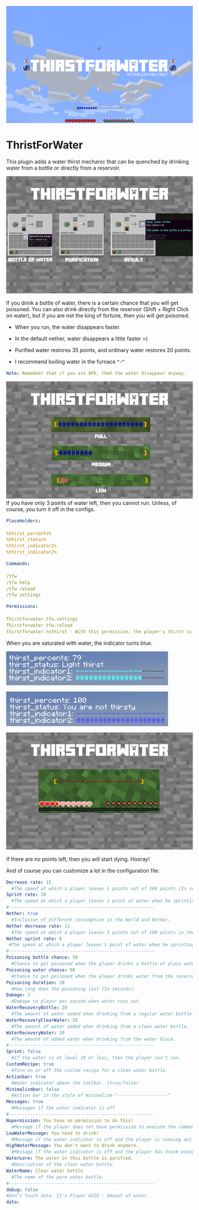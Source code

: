 [![logo](/images/11.png)](https://www.spigotmc.org/resources/thirstforwater.84634/)
# ThristForWater
This plugin adds a water thirst mechanic that can be quenched by drinking water from a bottle or directly from a reservoir.

![craft](/images/222.png)

If you drink a bottle of water, there is a certain chance that you will get poisoned. You can also drink directly from the reservoir (Shift + Right Click on water), but if you are not the king of fortune, then you will get poisoned.

- When you run, the water disappears faster.

- In the default nether, water disappears a little faster =)

- Purified water restores 35 points, and ordinary water restores 20 points.

- I recommend boiling water in the furnace ^-^

```yml
Note: Remember that if you are AFK, then the water disappear anyway.
```
![bar](/images/333.png)
If you have only 3 points of water left, then you cannot run. Unless, of course, you turn it off in the configs.

```yml
PlaceHolders:

%thirst_percents%
%thirst_status%
%thirst_indicator1%
%thirst_indicator2%
```
```yml
Commands:

/tfw
/tfw help
/tfw reload
/tfw settings
```
```yml
Permissions:

Thirstforwater.tfw.settings
Thirstforwater.tfw.reload
thirstforwater.nothirst - With this permission, the player's thirst is not reduced.
```
When you are saturated with water, the indicator turns blue.

![placeholders](/images/5.png)

![placeholders](/images/6.png)

![zero](/images/444.png)

If there are no points left, then you will start dying. Hooray!

And of course you can customize a lot in the configuration file.

```yml
Decrease rate: 15
  #The speed at which a player leaves 1 points out of 100 points (In seconds).
Sprint rate: 10
  #The speed at which a player leaves 1 point of water when he sprinting (In seconds).
#-------------------------------------------------------
Nether: true
  #Inclusion of different consumption in the World and Nether.
Nether decrease rate: 11
  #The speed at which a player leaves 1 points out of 100 points in the Nether (In seconds).
Nether sprint rate: 6
 #The speed at which a player leaves 1 point of water when he sprinting in the Nether (In seconds).
#-------------------------------------------------------
Poisoning bottle chance: 50
  #Chance to get poisoned when the player drinks a bottle of plain water.
Poisoning water chance: 90
  #Chance to get poisoned when the player drinks water from the reservoir.
Poisoning duration: 20
  #How long does the poisoning last (In seconds).
Damage: 3
  #Damage to player per second when water runs out.
WaterRecoveryBottle: 20
  #The amount of water added when drinking from a regular water bottle.
WaterRecoveryClearWater: 35
  #The amount of water added when drinking from a clean water bottle.
WaterRecoveryWater: 20
  #The amount of added water when drinking from the water block.
#-------------------------------------------------------
Sprint: false
  #If the water is at level 19 or less, then the player can't run.
CustomRecipe: true
  #Turn on or off the custom recipe for a clean water bottle.
Actionbar: true
  #Water indicator above the toolbar. (true/false)
Minimalismbar: false
  #Action bar in the style of minimalism "-------------------"
Messages: true
  #Messages if the water indicator is off
#-------------------------------------------------------
Nopermission: You have no permission to do this!
  #Message if the player does not have permission to execute the command
LowWaterMessage: You need to drink!
  #Message if the water indicator is off and the player is running out of water.
HighWaterMessage: You don't want to drink anymore.
  #Message if the water indicator is off and the player has drunk enough water.
WaterLore: The water in this bottle is purified.
  #Description of the clear water bottle.
WaterName: Clear water bottle
  #The name of the pure water bottle.
#-------------------------------------------------------
debug: false
#Don't touch data. It's Player UUID : Amount of water.
data:
```
